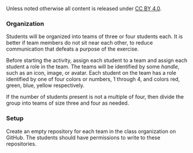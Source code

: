 Unless noted otherwise all content is released under [CC BY 4.0](https://creativecommons.org/licenses/by/4.0/).



### Organization

Students will be organized into teams of three or four students each. It is better if 
team members do not sit near each other, to reduce communication that defeats 
a purpose of the exercise. 

Before starting the activity, assign each student to a team and assign each
student a role in the team.  The teams will be identified by some *handle*, 
such as an icon, image, or avatar. Each student on the team has a role identified
by one of four colors or numbers, 1 through 4, and colors red, green, blue, yellow
respectively.

If the number of students present is not a multiple of four, then divide the 
group into teams of size three and four as needed.  

### Setup

Create an empty repository for each team in the class organization on GitHub. 
The students should have permissions to write to these repositories.


